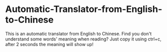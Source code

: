 # Automatic-Translator-from-English-to-Chinese

This is an automatic translator from English to Chinese. Find you don't understand some words' meaning when reading? Just copy it using
ctrl+c, after 2 seconds the meaning will show up!
